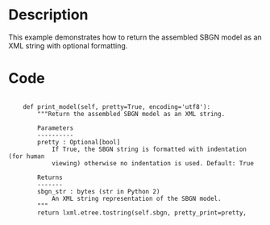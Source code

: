 # Description
This example demonstrates how to return the assembled SBGN model as an XML string with optional formatting.

# Code
```

    def print_model(self, pretty=True, encoding='utf8'):
        """Return the assembled SBGN model as an XML string.

        Parameters
        ----------
        pretty : Optional[bool]
            If True, the SBGN string is formatted with indentation (for human
            viewing) otherwise no indentation is used. Default: True

        Returns
        -------
        sbgn_str : bytes (str in Python 2)
            An XML string representation of the SBGN model.
        """
        return lxml.etree.tostring(self.sbgn, pretty_print=pretty,

```
